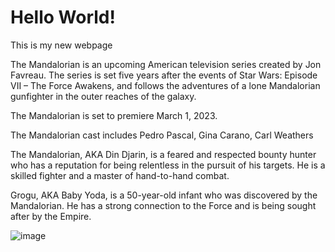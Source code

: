 # Hello World!

This is my new webpage


The Mandalorian is an upcoming American television series created by Jon Favreau. The series is set five years after the events of Star Wars: Episode VII – The Force Awakens, and follows the adventures of a lone Mandalorian gunfighter in the outer reaches of the galaxy.

The Mandalorian is set to premiere March 1, 2023.

The Mandalorian cast includes Pedro Pascal, Gina Carano, Carl Weathers

The Mandalorian, AKA Din Djarin, is a feared and respected bounty hunter who has a reputation for being relentless in the pursuit of his targets. He is a skilled fighter and a master of hand-to-hand combat.

Grogu, AKA Baby Yoda, is a 50-year-old infant who was discovered by the Mandalorian. He has a strong connection to the Force and is being sought after by the Empire.

![image](https://user-images.githubusercontent.com/116817238/205964042-17c22a37-bab5-4df2-8df6-ba6b02138248.png)
